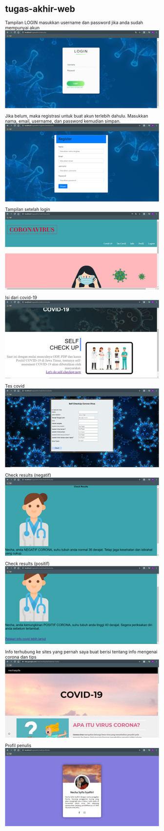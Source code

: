 # tugas-akhir-web

Tampilan LOGIN 
masukkan username dan password jika anda sudah mempunyai akun
![Alt Text](https://github.com/necha28/tugas-akhir-web/blob/master/ss1.PNG)

Jika belum, maka registrasi untuk buat akun terlebih dahulu.
Masukkan nama, email, username, dan password kemudian simpan.
![Alt Text](https://github.com/necha28/tugas-akhir-web/blob/master/ss2.PNG)

Tampilan setelah login
![Alt Text](https://github.com/necha28/tugas-akhir-web/blob/master/ss3.PNG)

Isi dari covid-19
![Alt Text](https://github.com/necha28/tugas-akhir-web/blob/master/ss4.PNG)

Tes covid
![Alt Text](https://github.com/necha28/tugas-akhir-web/blob/master/ss5.PNG)

Check results (negatif)
![Alt Text](https://github.com/necha28/tugas-akhir-web/blob/master/ss6.PNG)

Check results (positif)
![Alt Text](https://github.com/necha28/tugas-akhir-web/blob/master/ss7.PNG)

Info 
terhubung ke sites yang pernah saya buat berisi tentang info mengenai corona dan tips
![Alt Text](https://github.com/necha28/tugas-akhir-web/blob/master/ss8.PNG)

Profil penulis
![Alt Text](https://github.com/necha28/tugas-akhir-web/blob/master/ss9.PNG)
